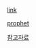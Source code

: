 [link](https://www.kaggle.com/datasets/rhythmcam/propheteasyfuction?datasetId=1872177)

[prophet](https://facebook.github.io/prophet/)  

[참고자료](https://blog.wadiz.kr/prophet%EC%9D%84-%EC%9D%B4%EC%9A%A9%ED%95%98%EC%97%AC-%EC%9B%94%EA%B0%84-%ED%8E%80%EB%94%A9-%EA%B8%88%EC%95%A1-%EC%98%88%EC%B8%A1%ED%95%98%EA%B8%B0/)
